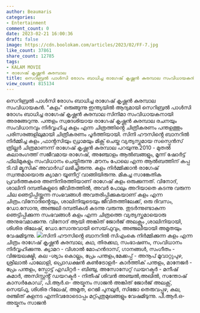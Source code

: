```yaml
---
author: Beaumaris
categories:
- Entertainment
comment_count: 0
date: 2023-02-21 16:00:36
draft: false
image: https://cdn.boolokam.com/articles/2023/02/FF-7.jpg
like_count: 37861
share_count: 12785
tags:
- KALAM MOVIE
- രാഗേഷ് കൃഷ്ണൻ കുരമ്പാല
title: സെറിബ്രൽ പാൾസി രോഗം ബാധിച്ച രാഗേഷ് കൃഷ്ണൻ കുരമ്പാല സംവിധായകൻ. "കളം" ഒരുങ്ങുന്നു
view_count: 815134
---
```


സെറിബ്രൽ പാൾസി രോഗം ബാധിച്ച രാഗേഷ് കൃഷ്ണൻ കുരമ്പാല സംവിധായകൻ. "കളം" ഒരുങ്ങുന്നു ഇന്ത്യയിൽ ആദ്യമായി സെറിബ്രൽ പാൾസി രോഗം ബാധിച്ച രാഗേഷ് കൃഷ്ണൻ കുരമ്പാല സിനിമാ സംവിധായകനായി അരങ്ങേറുന്നു. പന്തളം സ്വദേശിയായ രാഗേഷ് കൃഷ്ണൻ കുരമ്പാല രചനയും സംവിധാനവും നിർവ്വഹിച്ച കളം എന്ന ചിത്രത്തിൻ്റെ ചിത്രീകരണം പന്തളത്തും പരിസരങ്ങളിലുമായി ചിത്രീകരണം പൂർത്തിയായി. സിനി ഹൗസിൻ്റെ ബാനറിൽ നിർമ്മിച്ച കളം ,ഫാൻ്റസിയും ഡ്രാമയും മിക്സ് ചെയ്ത വ്യത്യസ്തമായ സസ്പെൻസ് ത്രില്ലർ ചിത്രമാണന്ന് രാഗേഷ് കൃഷ്ണൻ കുരമ്പാല പറയുന്നു.2010 - മുതൽ കലാരംഗത്ത് സജീവമായ രാഗേഷ്, അഞ്ചോളം ആൽബങ്ങളും, മൂന്ന് ഷോർട്ട് ഫിലിമുകളും സംവിധാനം ചെയ്തിരുന്നു .മൗനം പോലെ എന്ന ആൽബത്തിന് കപ്പ ടി.വി മ്യൂസിക് അവാർഡ് ലഭിച്ചിരുന്നു. കളം നിർമ്മിക്കാൻ രാഗേഷ് സ്വന്തമായൊരു ക്യാമറ യൂണീറ്റ് വാങ്ങിയിരുന്നു. മികച്ച സാങ്കേതിക പ്രവർത്തകരെ അണിനിരത്തിയാണ് രാഗേഷ് കളം ഒരുക്കുന്നത്. വിനോദ്, ശാലിനി ദമ്പതികളുടെ ജീവിതത്തിൽ, അവർ പോലും അറിയാതെ കടന്നു വരുന്ന ചില ഞെട്ടിപ്പിയ്ക്കുന്ന സംഭവങ്ങൾ അവതരിപ്പിക്കുകയാണ് കളം എന്ന ചിത്രം.വിനോദിൻ്റെയും, ശാലിനിയുടെയും ജീവിതത്തിലേക്ക്, ഒരു ദിവസം, ഡോ.സോനു, അഞ്ജലി ദമ്പതികൾ കടന്നു വരുന്നു. തുടർന്നുണ്ടാകുന്ന ഞെട്ടിപ്പിക്കുന്ന സംഭവങ്ങൾ കളം എന്ന ചിത്രത്തെ വ്യത്യസ്തമായൊരു അനുഭവമാക്കുന്നു. വിനോദ് ആയി അങ്കിത് ജോർജ് അലക്സും ,ശാലിനിയായി, ശിശിര രിലേഷ്, ഡോ.സോനുവായി സെയ്ഫുവും, അഞ്ജലിയായി അമൃതയും വേഷമിടുന്നു. ![](https://cdn.boolokam.com/articles/2023/02/FF-7.jpg)സിനി ഹൗസിൻ്റെ ബാനറിൽ സിഎംകെ നിർമ്മിക്കുന്ന കളം എന്ന ചിത്രം രാഗേഷ് കൃഷ്ണൻ കുരമ്പാല, കഥ, തിരക്കഥ, സംഭാഷണം, സംവിധാനം നിർവ്വഹിക്കുന്നു. ക്യാമറ - വിശാൽ മോഹൻദാസ്, ഗാനങ്ങൾ, സംഗീതം - വിജയലക്ഷ്മി, കല -ശ്യാം കൊല്ലം, പ്രേം പന്തളം,മേക്കപ്പ് - അനൂപ് മൂവാറ്റുപുഴ, ശ്രീലാൽ പാലോളി, പ്രൊഡക്ഷൻ കൺട്രോളർ- കാർത്തിക് പന്തളം, മാനേജർ - പ്രേം പന്തളം, സ്പോട്ട് എഡിറ്റർ - ബിഞ്ചു, അസോസേറ്റ് ഡയറക്ടർ - മനീഷ് കുമാർ, അസിസ്റ്റൻ്റ് ഡയറക്ടർ - നിതീഷ് ശിവൻ അഞ്ചൽ,അഖിൽ, സന്തോഷ് കാസർകോഡ്, പി.ആർ.ഒ- അയ്മനം സാജൻ അങ്കിത് ജോർജ് അലക്സ്, സെയ്ഫു, ശിശിര റിലേഷ്, അമൃത, റെജി പുനലൂർ, സിജോ തെരുവപ്പുഴ, കല, രഞ്ജിത് കുളനട എന്നിവരോടൊപ്പം മറ്റ്പുതുമുഖങ്ങളും വേഷമിടുന്നു. പി.ആർ.ഒ- അയ്മനം സാജൻ